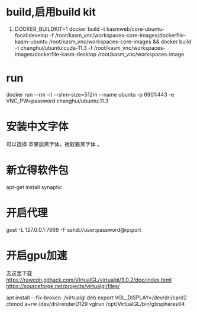 # build,启用build kit

1. DOCKER_BUILDKIT=1  docker build -t kasmweb/core-ubuntu-focal:develop -f /root/kasm_vnc/workspaces-core-images/dockerfile-kasm-ubuntu   /root/kasm_vnc/workspaces-core-images && docker build -t changhui/ubuntu:cuda-11.3  -f /root/kasm_vnc/workspaces-images/dockerfile-kasm-desktop /root/kasm_vnc/workspaces-image

# run
 docker run --rm -it --shm-size=512m --name ubuntu -p 6901:443  -e VNC_PW=password changhui/ubuntu:11.3

# 安装中文字体
可以选择 苹果丽黑字体，微软雅黑字体
。


# 新立得软件包
apt-get install synaptic

# 开启代理
gost -L 127.0.0.1:7666 -F  sshd://user:password@ip:port

# 开启gpu加速
去这里下载  https://rawcdn.githack.com/VirtualGL/virtualgl/3.0.2/doc/index.html
https://sourceforge.net/projects/virtualgl/files/

apt install --fix-broken  ./virtualgl.deb
export VGL_DISPLAY=/dev/dri/card2
chmod a+rw /dev/dri/renderD129
vglrun /opt/VirtualGL/bin/glxspheres64

